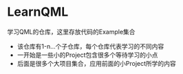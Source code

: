 # LearnQML
学习QML的仓库，这里存放代码的Example集合
- 该仓库有1-n...个子仓库，每个仓库代表学习的不同内容
- 一开始是一些小的Project包含很多个等待学习的小点
- 后面是很多个大项目集合，应用前面的小Project所学的内容
